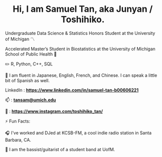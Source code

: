 <h1 align="center">Hi, I am Samuel Tan, aka Junyan / Toshihiko.</h1>


Undergraduate Data Science & Statistics Honors Student at the University of Michigan 〽️


Accelerated Master’s Student in Biostatistics at the University of Michigan School of Public Health 🏥


✏️ R, Python, C++, SQL


💬 I am fluent in Japanese, English, French, and Chinese. I can speak a little bit of Spanish as well.




LinkedIn : **https://www.linkedin.com/in/samuel-tan-b00606221**
  
📫 : **tansam@umich.edu**

📸 : **https://www.instagram.com/toshihiko_tan/**




⚡ Fun Facts: 

🎧 I've worked and DJed at KCSB-FM, a cool indie radio station in Santa Barbara, CA.

🎸 I am the bassist/guitarist of a student band at UofM.

<!--
**Toshihiko-tan/Toshihiko-tan** is a ✨ _special_ ✨ repository because its `README.md` (this file) appears on your GitHub profile.

Here are some ideas to get you started:

- 🔭 I’m currently working on ...
- 🌱 I’m currently learning ...
- 👯 I’m looking to collaborate on ...
- 🤔 I’m looking for help with ...
- 💬 Ask me about ...
- 📫 How to reach me: ...
- 😄 Pronouns: ...
- ⚡ Fun fact: ...
-->
